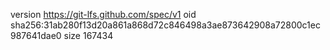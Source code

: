 version https://git-lfs.github.com/spec/v1
oid sha256:31ab280f13d20a861a868d72c846498a3ae873642908a72800c1ec987641dae0
size 167434
